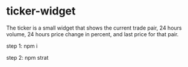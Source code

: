 # ticker-widget
The ticker is a small widget that shows the current trade pair, 24 hours volume, 24 hours price change in percent, and last price for that pair.

step 1: npm i

step 2: npm strat
